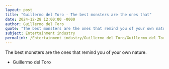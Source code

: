 ```yaml
---
layout: post
title: "Guillermo del Toro - The best monsters are the ones that"
date: 2024-12-28 12:00:00 -0000
author: Guillermo del Toro
quote: "The best monsters are the ones that remind you of your own nature."
subject: Entertainment industry
permalink: /Entertainment industry/Guillermo del Toro/Guillermo del Toro - The best monsters are the ones that
---
```


The best monsters are the ones that remind you of your own nature.

- Guillermo del Toro

